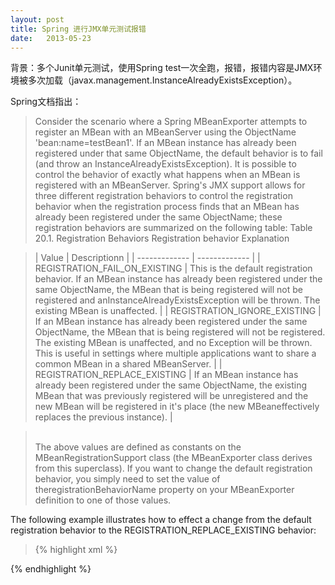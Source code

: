 ```yaml
---
layout: post
title: Spring 进行JMX单元测试报错
date:   2013-05-23
---
```


背景：多个Junit单元测试，使用Spring test一次全跑，报错，报错内容是JMX环境被多次加载（javax.management.InstanceAlreadyExistsException）。

Spring文档指出：

>Consider the scenario where a Spring MBeanExporter attempts to register an MBean with an MBeanServer using the ObjectName 'bean:name=testBean1'. If an MBean instance has already been registered under that same ObjectName, the default behavior is to fail (and throw an InstanceAlreadyExistsException).
>It is possible to control the behavior of exactly what happens when an MBean is registered with an MBeanServer. Spring's JMX support allows for three different registration behaviors to control the registration behavior when the registration process finds that an MBean has already been registered under the same ObjectName; these registration behaviors are summarized on the following table:
Table 20.1. Registration Behaviors
Registration behavior Explanation

>| Value        | Descriptionn           |
| ------------- | ------------- |
| REGISTRATION_FAIL_ON_EXISTING | This is the default registration behavior. If an MBean instance has already been registered under the same ObjectName, the MBean that is being registered will not be registered and anInstanceAlreadyExistsException will be thrown. The existing MBean is unaffected. |
| REGISTRATION_IGNORE_EXISTING | If an MBean instance has already been registered under the same ObjectName, the MBean that is being registered will not be registered. The existing MBean is unaffected, and no Exception will be thrown.<br/>This is useful in settings where multiple applications want to share a common MBean in a shared MBeanServer. |
| REGISTRATION_REPLACE_EXISTING | If an MBean instance has already been registered under the same ObjectName, the existing MBean that was previously registered will be unregistered and the new MBean will be registered in it's place (the new MBeaneffectively replaces the previous instance). |

><br/>
>The above values are defined as constants on the MBeanRegistrationSupport class (the MBeanExporter class derives from this superclass). If you want to change the default registration behavior, you simply need to set the value of theregistrationBehaviorName property on your MBeanExporter definition to one of those values.
The following example illustrates how to effect a change from the default registration behavior to the REGISTRATION_REPLACE_EXISTING behavior:

>{% highlight xml %}
<beans>
    <bean id="exporter" class="org.springframework.jmx.export.MBeanExporter">
        <property name="beans">
            <map>
                <entry key="bean:name=testBean1" value-ref="testBean"/>
            </map>
        </property>
        <property name="registrationBehaviorName" value="REGISTRATION_REPLACE_EXISTING"/>
    </bean>
    <bean id="testBean" class="org.springframework.jmx.JmxTestBean">
        <property name="name" value="TEST"/>
        <property name="age" value="100"/>
    </bean>
</beans>
{% endhighlight %}
